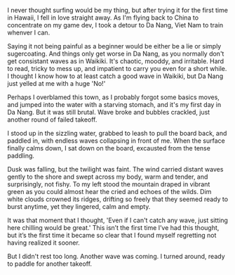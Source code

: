 I never thought surfing would be my thing, but after trying it for the first time in Hawaii, I fell in love straight away. As I'm flying back to China to concentrate on my game dev, I took a detour to Da Nang, Viet Nam to train whenver I can.

Saying it not being painful as a beginner would be either be a lie or simply sugercoating. And things only get worse in Da Nang, as you normally don't get consistant waves as in Waikiki. It's chaotic, mooddy, and irritable. Hard to read, tricky to mess up, and impatient to carry you even for a short while. I thought I know how to at least catch a good wave in Waikiki, but Da Nang just yelled at me with a huge 'No!'

Perhaps I overblamed this town, as I probably forgot some basics moves, and jumped into the water with a starving stomach, and it's my first day in Da Nang. But it was still brutal. Wave broke and bubbles crackled, just another round of failed takeoff. 

I stood up in the sizzling water, grabbed to leash to pull the board back, and paddled in, with endless waves collapsing in front of me. When the surface finally calms down, I sat down on the board, excausted from the tense paddling. 

Dusk was falling, but the twilight was faint. The wind carried distant waves gently to the shore and swept across my body, warm and tender, and surprisingly, not fishy. To my left stood the mountain draped in vibrant green as you could almost hear the cried and echoes of the wilds. Dim white clouds crowned its ridges, drifting so freely that they seemed ready to burst anytime, yet they lingered, calm and empty.

It was that moment that I thought, 'Even if I can't catch any wave, just sitting here chilling would be great.' This isn’t the first time I’ve had this thought, but it’s the first time it became so clear that I found myself regretting not having realized it sooner. 

But I didn't rest too long. Another wave was coming. I turned around, ready to paddle for another takeoff.


<p align="center">
<img src="https://alexqcryptids.github.io/posts/2025/just_surfing.jpeg" alt="a year off" style="zoom:15

